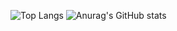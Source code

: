 
![Top Langs](https://github-readme-stats.vercel.app/api/top-langs/?username=kachan0627&layout=compact&theme=dark&line_height=200)
![Anurag's GitHub stats](https://github-readme-stats.vercel.app/api?username=kachan0627&show_icons=true&theme=dark)


<!---
kachan0627/kachan0627 is a ✨ special ✨ repository because its `README.md` (this file) appears on your GitHub profile.
You can click the Preview link to take a look at your changes.
--->
